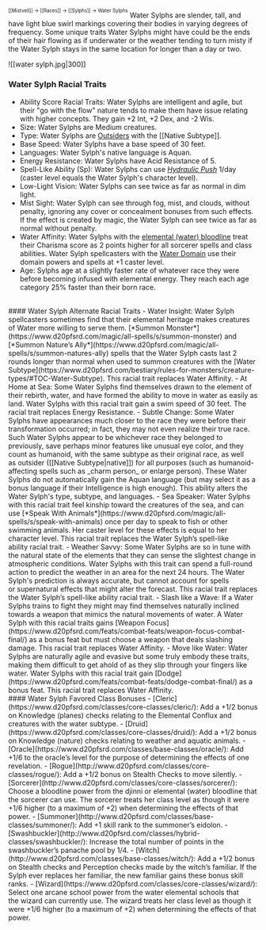 <sup><sup>[[Mistveil]] → [[Races]] → [[Sylphs]] → Water Sylphs</sup></sup>
Water Sylphs are slender, tall, and have light blue swirl markings covering their bodies in varying degrees of frequency. Some unique traits Water Sylphs might have could be the ends of their hair flowing as if underwater or the weather tending to turn misty if the Water Sylph stays in the same location for longer than a day or two. 

![[water sylph.jpg|300]]

### Water Sylph Racial Traits
- Ability Score Racial Traits: Water Sylphs are intelligent and agile, but their "go with the flow" nature tends to make them have issue relating with higher concepts. They gain +2 Int, +2 Dex, and -2 Wis.
- Size: Water Sylphs are Medium creatures.
- Type: Water Sylphs are [Outsiders](https://www.d20pfsrd.com/bestiary/monster-listings/outsiders/) with the [[Native Subtype]].
- Base Speed: Water Sylphs have a base speed of 30 feet.
- Languages: Water Sylph's native language is Aquan.
- Energy Resistance: Water Sylphs have Acid Resistance of 5.
- Spell-Like Ability (Sp): Water Sylphs can use [*Hydraulic Push*](https://www.d20pfsrd.com/magic/all-spells/h/hydraulic-push) 1/day (caster level equals the Water Sylph's character level).
- Low-Light Vision: Water Sylphs can see twice as far as normal in dim light.
- Mist Sight: Water Sylph can see through fog, mist, and clouds, without penalty, ignoring any cover or concealment bonuses from such effects. If the effect is created by magic, the Water Sylph can see twice as far as normal without penalty.
- Water Affinity: Water Sylphs with the [elemental (water) bloodline](https://www.d20pfsrd.com/classes/core-classes/sorcerer/bloodlines/bloodlines-from-paizo/elemental-bloodline) treat their Charisma score as 2 points higher for all sorcerer spells and class abilities. Water Sylph spellcasters with the [Water Domain](https://www.d20pfsrd.com/classes/core-classes/cleric/domains/paizo-domains/water-domain/) use their domain powers and spells at +1 caster level.
- Age: Sylphs age at a slightly faster rate of whatever race they were before becoming infused with elemental energy. They reach each age category 25% faster than their born race.
<br>
#### Water Sylph Alternate Racial Traits
- Water Insight: Water Sylph spellcasters sometimes find that their elemental heritage makes creatures of Water more willing to serve them. [*Summon Monster*](https://www.d20pfsrd.com/magic/all-spells/s/summon-monster) and [*Summon Nature’s Ally*](https://www.d20pfsrd.com/magic/all-spells/s/summon-natures-ally) spells that the Water Sylph casts last 2 rounds longer than normal when used to summon creatures with the [Water Subtype](https://www.d20pfsrd.com/bestiary/rules-for-monsters/creature-types/#TOC-Water-Subtype). This racial trait replaces Water Affinity.
- At Home at Sea: Some Water Sylphs find themselves drawn to the element of their rebirth, water, and have formed the ability to move in water as easily as land. Water Sylphs with this racial trait gain a swim speed of 30 feet. The racial trait replaces Energy Resistance.
- Subtle Change: Some Water Sylphs have appearances much closer to the race they were before their transformation occurred; in fact, they may not even realize their true race. Such Water Sylphs appear to be whichever race they belonged to previously, save perhaps minor features like unusual eye color, and they count as humanoid, with the same subtype as their original race, as well as outsider ([[Native Subtype|native]]) for all purposes (such as humanoid-affecting spells such as _charm person_ or enlarge person). These Water Sylphs do not automatically gain the Aquan language (but may select it as a bonus language if their Intelligence is high enough). This ability alters the Water Sylph's type, subtype, and languages.
- Sea Speaker: Water Sylphs with this racial trait feel kinship toward the creatures of the sea, and can use [*Speak With Animals*](https://www.d20pfsrd.com/magic/all-spells/s/speak-with-animals) once per day to speak to fish or other swimming animals. Her caster level for these effects is equal to her character level. This racial trait replaces the Water Sylph’s spell-like ability racial trait.
- Weather Savvy: Some Water Sylphs are so in tune with the natural state of the elements that they can sense the slightest change in atmospheric conditions. Water Sylphs with this trait can spend a full-round action to predict the weather in an area for the next 24 hours. The Water Sylph's prediction is always accurate, but cannot account for spells or supernatural effects that might alter the forecast. This racial trait replaces the Water Sylph’s spell-like ability racial trait.
- Slash like a Wave: If a Water Sylphs trains to fight they might may find themselves naturally inclined towards a weapon that mimics the natural movements of water. A Water Sylph with this racial traits gains [Weapon Focus](https://www.d20pfsrd.com/feats/combat-feats/weapon-focus-combat-final/) as a bonus feat but must choose a weapon that deals slashing damage. This racial trait replaces Water Affinity.
- Move like Water: Water Sylphs are naturally agile and evasive but some truly embody these traits, making them difficult to get ahold of as they slip through your fingers like water. Water Sylphs with this racial trait gain [Dodge](https://www.d20pfsrd.com/feats/combat-feats/dodge-combat-final/) as a bonus feat. This racial trait replaces Water Affinity.
<br>
#### Water Sylph Favored Class Bonuses
- [Cleric](https://www.d20pfsrd.com/classes/core-classes/cleric/): Add a +1/2 bonus on Knowledge (planes) checks relating to the Elemental Conflux and creatures with the water subtype.
- [Druid](https://www.d20pfsrd.com/classes/core-classes/druid/): Add a +1/2 bonus on Knowledge (nature) checks relating to weather and aquatic animals.
- [Oracle](https://www.d20pfsrd.com/classes/base-classes/oracle/): Add +1/6 to the oracle’s level for the purpose of determining the effects of one revelation.
- [Rogue](http://www.d20pfsrd.com/classes/core-classes/rogue/): Add a +1/2 bonus on Stealth Checks to move silently.
- [Sorcerer](http://www.d20pfsrd.com/classes/core-classes/sorcerer/): Choose a bloodline power from the djinni or elemental (water) bloodline that the sorcerer can use. The sorcerer treats her class level as though it were +1/6 higher (to a maximum of +2) when determining the effects of that power.
- [Summoner](http://www.d20pfsrd.com/classes/base-classes/summoner/): Add +1 skill rank to the summoner’s eidolon.
- [Swashbuckler](http://www.d20pfsrd.com/classes/hybrid-classes/swashbuckler/): Increase the total number of points in the swashbuckler’s panache pool by 1/4.
- [Witch](http://www.d20pfsrd.com/classes/base-classes/witch/): Add a +1/2 bonus on Stealth checks and Perception checks made by the witch’s familiar. If the Sylph ever replaces her familiar, the new familiar gains these bonus skill ranks.
- [Wizard](https://www.d20pfsrd.com/classes/core-classes/wizard/): Select one arcane school power from the water elemental schools that the wizard can currently use. The wizard treats her class level as though it were +1/6 higher (to a maximum of +2) when determining the effects of that power.